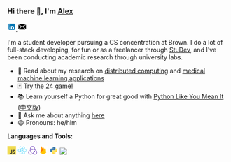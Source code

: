 ### Hi there 👋, I'm [Alex](https://alexander-ding.github.io)

<a href="https://www.linkedin.com/in/alexander-j-ding/"><img alt="Alexander Ding | LinkedIn" width="20px" src="https://raw.githubusercontent.com/alexander-ding/alexander-ding/main/assets/linkedin.png"/>
</a>
<a href="mailto:ding@brown.edu"><img alt="Alexander Ding | Email" width="20px" src="https://raw.githubusercontent.com/alexander-ding/alexander-ding/main/assets/email.png"/></a>

I'm a student developer pursuing a CS concentration at Brown. I do a lot of full-stack developing, for fun or as a freelancer through [StuDev](https://studev.org/), and I've been conducting academic research through university labs. 

- 🔬 Read about my research on [distributed computing](https://math.mit.edu/research/highschool/primes/materials/2019/Ding.pdf) and [medical machine learning applications](https://ieeexplore.ieee.org/abstract/document/9207288)
- 🃏 Try the [24 game](https://alexander-ding.github.io/24/)!
- 📚 Learn yourself a Python for great good with [Python Like You Mean It](https://www.pythonlikeyoumeanit.com/) ([中文版](https://cn.pythonlikeyoumeanit.com/))
- 💬 Ask me about anything [here](https://github.com/alexander-ding/alexander-ding/issues)
- 😄 Pronouns: he/him

**Languages and Tools:**  

<a href="https://www.javascript.com/"><img height="20" src="https://raw.githubusercontent.com/devicons/devicon/master/icons/javascript/javascript-original.svg"></a>
<a href="https://reactjs.org/"><img height="20" src="https://raw.githubusercontent.com/devicons/devicon/master/icons/react/react-original.svg"></a>
<a href="https://redux.js.org/"><img height="20" src="https://raw.githubusercontent.com/devicons/devicon/master/icons/redux/redux-original.svg"></a>
<a href="https://firebase.google.com/"><img height="20" src="https://raw.githubusercontent.com/alexander-ding/alexander-ding/main/assets/firebase.png"></a>
<a href="https://www.python.org/"><img height="20" src="https://raw.githubusercontent.com/devicons/devicon/master/icons/python/python-original.svg"></a>
<a href="https://pytorch.org/"><img height="20" src="https://pytorch.org/assets/images/pytorch-logo.png"></a>


<!--
**alexander-ding/alexander-ding** is a ✨ _special_ ✨ repository because its `README.md` (this file) appears on your GitHub profile.

Here are some ideas to get you started:


-->
